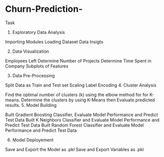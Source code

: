 # Churn-Prediction-
Task
 1. Exploratory Data Analysis
 
Importing Modules
Loading Dataset
Data Insigts
 
 2. Data Visualization

Employees Left
Determine Number of Projects
Determine Time Spent in Company
Subplots of Features

 3. Data Pre-Processing

Split Data as Train and Test set
Scaling
Label Encoding 
 4. Cluster Analysis

Find the optimal number of clusters (k) using the elbow method for for K-means.
Determine the clusters by using K-Means then Evaluate predicted results.
 5. Model Building

Built Gradient Boosting Classifier, Evaluate Model Performance and Predict Test Data
Built K Neighbors Classifier and Evaluate Model Performance and Predict Test Data
Built Random Forest Classifier and Evaluate Model Performance and Predict Test Data

6. Model Deployement

Save and Export the Model as .pkl
Save and Export Variables as .pkl
